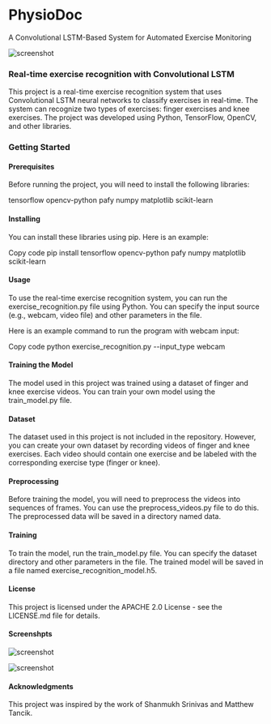 # PhysioDoc
A Convolutional LSTM-Based System for Automated Exercise Monitoring

![screenshot](https://drive.google.com/uc?id=1GJVerfdWJVxRDL4nhR9c_NoksPACBoCu)

### Real-time exercise recognition with Convolutional LSTM
This project is a real-time exercise recognition system that uses Convolutional LSTM neural networks to classify exercises in real-time. The system can recognize two types of exercises: finger exercises and knee exercises. The project was developed using Python, TensorFlow, OpenCV, and other libraries.

### Getting Started
#### Prerequisites
Before running the project, you will need to install the following libraries:

tensorflow
opencv-python
pafy
numpy
matplotlib
scikit-learn

#### Installing
You can install these libraries using pip. Here is an example:

Copy code
pip install tensorflow opencv-python pafy numpy matplotlib scikit-learn

#### Usage
To use the real-time exercise recognition system, you can run the exercise_recognition.py file using Python. You can specify the input source (e.g., webcam, video file) and other parameters in the file.

Here is an example command to run the program with webcam input:

Copy code
python exercise_recognition.py --input_type webcam

#### Training the Model
The model used in this project was trained using a dataset of finger and knee exercise videos. You can train your own model using the train_model.py file.

#### Dataset
The dataset used in this project is not included in the repository. However, you can create your own dataset by recording videos of finger and knee exercises. Each video should contain one exercise and be labeled with the corresponding exercise type (finger or knee).

#### Preprocessing
Before training the model, you will need to preprocess the videos into sequences of frames. You can use the preprocess_videos.py file to do this. The preprocessed data will be saved in a directory named data.

#### Training
To train the model, run the train_model.py file. You can specify the dataset directory and other parameters in the file. The trained model will be saved in a file named exercise_recognition_model.h5.

#### License
This project is licensed under the APACHE 2.0 License - see the LICENSE.md file for details.

#### Screenshpts

![screenshot](https://drive.google.com/uc?id=1wEG38G7n9rblHixExbpVS4dpCMqVT2vg)

![screenshot](https://drive.google.com/uc?id=1GX09WwIrwGfAEy5uwVO8vX5JZ_kguYUZ)

#### Acknowledgments
This project was inspired by the work of Shanmukh Srinivas and Matthew Tancik.
